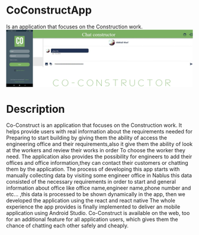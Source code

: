 # CoConstructApp
Is an application  that focuses on the Construction work.
![CoConstructApp.](https://github.com/AhmadMaree/CoConstructApp/blob/master/21.png)

# Description
Co-Construct is an application  that focuses on the Construction work.
It helps provide users with real information about the requirements needed for Preparing to start building by
giving them the ability of access the engineering office and their requirements,also it give them the ability of look at the workers and review their works in order To  choose the worker they need.
The application also provides the possibility for engineers to add their offices and office information,they can contact their customers or chatting them by the application.
The process of developing this app starts with manually collecting data by visiting 
some engineer office in Nablus this data 
consisted of the necessary requirements in order to start and general information  about office 
like office name,engineer name,phone number and etc...
,this data is processed to be shown dynamically in the app, then we  developed the application using the react and react native
The whole experience the app provides is finally implemented to
deliver an mobile application using Android Studio.
Co-Construct is available on the web, too for an additional feature for all application users,
which gives them the chance of chatting each other safely
and cheaply. 
